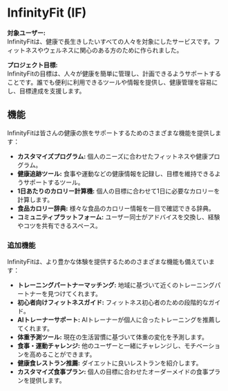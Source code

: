 # InfinityFit (IF)

**対象ユーザー:**  
InfinityFitは、健康で長生きしたいすべての人々を対象にしたサービスです。フィットネスやウェルネスに関心のある方のために作られました。

**プロジェクト目標:**  
InfinityFitの目標は、人々が健康を簡単に管理し、計画できるようサポートすることです。誰でも便利に利用できるツールや情報を提供し、健康管理を容易にし、目標達成を支援します。

## 機能
InfinityFitは皆さんの健康の旅をサポートするためのさまざまな機能を提供します：

- **カスタマイズプログラム:** 個人のニーズに合わせたフィットネスや健康プログラム。
- **健康追跡ツール:** 食事や運動などの健康情報を記録し、目標を維持できるようサポートするツール。
- **1日あたりのカロリー計算機:** 個人の目標に合わせて1日に必要なカロリーを計算します。
- **食品カロリー辞典:** 様々な食品のカロリー情報を一目で確認できる辞典。
- **コミュニティプラットフォーム:** ユーザー同士がアドバイスを交換し、経験やコツを共有できるスペース。

### 追加機能
InfinityFitは、より豊かな体験を提供するためのさまざまな機能も備えています：

- **トレーニングパートナーマッチング:** 地域に基づいて近くのトレーニングパートナーを見つけてくれます。
- **初心者向けフィットネスガイド:** フィットネス初心者のための段階的なガイド。
- **AIトレーナーサポート:** AIトレーナーが個人に合ったトレーニングを推薦してくれます。
- **体重予測ツール:** 現在の生活習慣に基づいて体重の変化を予測します。
- **食事・運動チャレンジ:** 他のユーザーと一緒にチャレンジし、モチベーションを高めることができます。
- **健康食レストラン推薦:** ダイエットに良いレストランを紹介します。
- **カスタマイズ食事プラン:** 個人の目標に合わせたオーダーメイドの食事プランを提供します。
